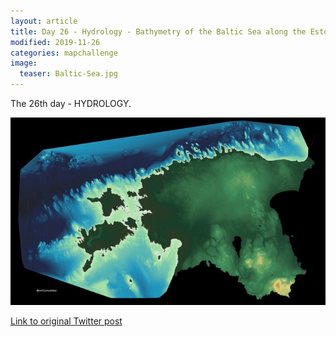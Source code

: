 ```yaml
---
layout: article
title: Day 26 - Hydrology - Bathymetry of the Baltic Sea along the Estonian coast together with the elevation map of Estonia
modified: 2019-11-26
categories: mapchallenge
image:
  teaser: Baltic-Sea.jpg
---
```


The 26th day - HYDROLOGY.

![image of day 26 post](../../images/Baltic-Sea.jpg)

[Link to original Twitter post](https://twitter.com/evelynuuemaa/status/1199325261180948483)
